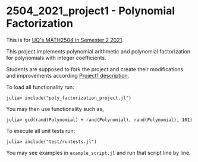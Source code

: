# 2504_2021_project1 - Polynomial Factorization

This is for [UQ's MATH2504 in Semester 2 2021](https://courses.smp.uq.edu.au/MATH2504/).

This project implements polynomial arithmetic and polynomial factorization for polynomials with integer coefficients. 

Students are supposed to fork the project and create their modifications and improvements according [Project1 description](https://courses.smp.uq.edu.au/MATH2504/assessment_html/project1.html).

To load all functionality run:

```
julia> include("poly_factorization_project.jl")
```

You may then use functionality such as,

```
julia> gcd(rand(Polynomial) + rand(Polynomial), rand(Polynomial), 101)
```

To execute all unit tests run:

```
julia> include("test/runtests.jl")
```

You may see examples in `example_script.jl` and run that script line by line.